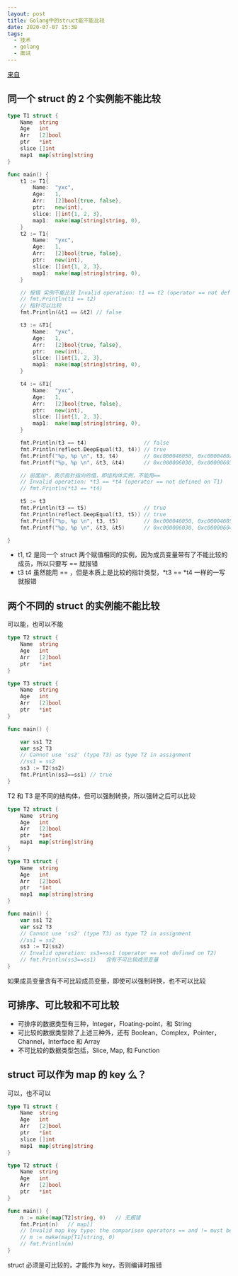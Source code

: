 ```yaml
---
layout: post
title: Golang中的struct能不能比较
date: 2020-07-07 15:38
tags:
  - 技术
  - golang
  - 面试
---
```


[来自](https://www.jianshu.com/p/d84a2a067cef)

<!--more-->

## 同一个 struct 的 2 个实例能不能比较

```go
type T1 struct {
    Name  string
    Age   int
    Arr   [2]bool
    ptr   *int
    slice []int
    map1  map[string]string
}

func main() {
    t1 := T1{
        Name:  "yxc",
        Age:   1,
        Arr:   [2]bool{true, false},
        ptr:   new(int),
        slice: []int{1, 2, 3},
        map1:  make(map[string]string, 0),
    }
    t2 := T1{
        Name:  "yxc",
        Age:   1,
        Arr:   [2]bool{true, false},
        ptr:   new(int),
        slice: []int{1, 2, 3},
        map1:  make(map[string]string, 0),
    }

    // 报错 实例不能比较 Invalid operation: t1 == t2 (operator == not defined on T1)
    // fmt.Println(t1 == t2)
    // 指针可以比较
    fmt.Println(&t1 == &t2) // false

    t3 := &T1{
        Name:  "yxc",
        Age:   1,
        Arr:   [2]bool{true, false},
        ptr:   new(int),
        slice: []int{1, 2, 3},
        map1:  make(map[string]string, 0),
    }

    t4 := &T1{
        Name:  "yxc",
        Age:   1,
        Arr:   [2]bool{true, false},
        ptr:   new(int),
        slice: []int{1, 2, 3},
        map1:  make(map[string]string, 0),
    }

    fmt.Println(t3 == t4)                  // false
    fmt.Println(reflect.DeepEqual(t3, t4)) // true
    fmt.Printf("%p, %p \n", t3, t4)        // 0xc000046050, 0xc0000460a0
    fmt.Printf("%p, %p \n", &t3, &t4)      // 0xc000006030, 0xc000006038

    // 前面加*，表示指针指向的值，即结构体实例，不能用==
    // Invalid operation: *t3 == *t4 (operator == not defined on T1)
    // fmt.Println(*t3 == *t4)

    t5 := t3
    fmt.Println(t3 == t5)                  // true
    fmt.Println(reflect.DeepEqual(t3, t5)) // true
    fmt.Printf("%p, %p \n", t3, t5)        // 0xc000046050, 0xc000046050
    fmt.Printf("%p, %p \n", &t3, &t5)      // 0xc000006030, 0xc000006040

}
```

- t1, t2 是同一个 struct 两个赋值相同的实例，因为成员变量带有了不能比较的成员，所以只要写 == 就报错
- t3 t4 虽然能用 == ，但是本质上是比较的指针类型，*t3 == *t4 一样的一写就报错

## 两个不同的 struct 的实例能不能比较

可以能，也可以不能

```go
type T2 struct {
    Name  string
    Age   int
    Arr   [2]bool
    ptr   *int
}

type T3 struct {
    Name  string
    Age   int
    Arr   [2]bool
    ptr   *int
}

func main() {

    var ss1 T2
    var ss2 T3
    // Cannot use 'ss2' (type T3) as type T2 in assignment
    //ss1 = ss2
    ss3 := T2(ss2)
    fmt.Println(ss3==ss1) // true
}
```

T2 和 T3 是不同的结构体，但可以强制转换，所以强转之后可以比较

```go
type T2 struct {
    Name  string
    Age   int
    Arr   [2]bool
    ptr   *int
    map1  map[string]string
}

type T3 struct {
    Name  string
    Age   int
    Arr   [2]bool
    ptr   *int
    map1  map[string]string
}

func main() {
    var ss1 T2
    var ss2 T3
    // Cannot use 'ss2' (type T3) as type T2 in assignment
    //ss1 = ss2
    ss3 := T2(ss2)
    // Invalid operation: ss3==ss1 (operator == not defined on T2)
    // fmt.Println(ss3==ss1)   含有不可比较成员变量
}
```

如果成员变量含有不可比较成员变量，即使可以强制转换，也不可以比较

## 可排序、可比较和不可比较

- 可排序的数据类型有三种，Integer，Floating-point，和 String
- 可比较的数据类型除了上述三种外，还有 Boolean，Complex，Pointer，Channel，Interface 和 Array
- 不可比较的数据类型包括，Slice, Map, 和 Function

## struct 可以作为 map 的 key 么？

可以，也不可以

```go
type T1 struct {
    Name  string
    Age   int
    Arr   [2]bool
    ptr   *int
    slice []int
    map1  map[string]string
}

type T2 struct {
    Name  string
    Age   int
    Arr   [2]bool
    ptr   *int
}

func main() {
    n := make(map[T2]string, 0)   // 无报错
    fmt.Print(n)   // map[]
    // lnvalid map key type: the comparison operators == and != must be fully defined for key type
    // m := make(map[T1]string, 0)
    // fmt.Println(m)
}
```

struct 必须是可比较的，才能作为 key，否则编译时报错
